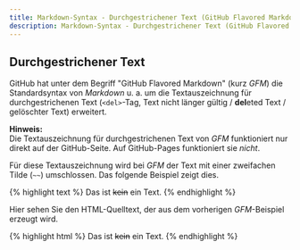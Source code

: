 ```yaml
---
title: Markdown-Syntax - Durchgestrichener Text (GitHub Flavored Markdown)
description: Markdown-Syntax - Durchgestrichener Text (GitHub Flavored Markdown)
---
```


## Durchgestrichener Text

GitHub hat unter dem Begriff "GitHub Flavored Markdown" (kurz *GFM*) die Standardsyntax von *Markdown* u. a. um die Textauszeichnung für durchgestrichenen Text (`<del>`-Tag, Text nicht länger gültig / **del**eted Text / gelöschter Text) erweitert. 

**Hinweis:**  
Die Textauszeichnung für durchgestrichenen Text von *GFM* funktioniert nur direkt auf der GitHub-Seite. Auf GitHub-Pages funktioniert sie *nicht*.

Für diese Textauszeichnung wird bei *GFM* der Text mit einer zweifachen Tilde (`~~`) umschlossen. Das folgende Beispiel zeigt dies.

{% highlight text %}
Das ist ~~kein~~ ein Text.
{% endhighlight %}

Hier sehen Sie den HTML-Quelltext, der aus dem vorherigen *GFM*-Beispiel erzeugt wird.

{% highlight html %}
Das ist <del>kein</del> ein Text.
{% endhighlight %}
